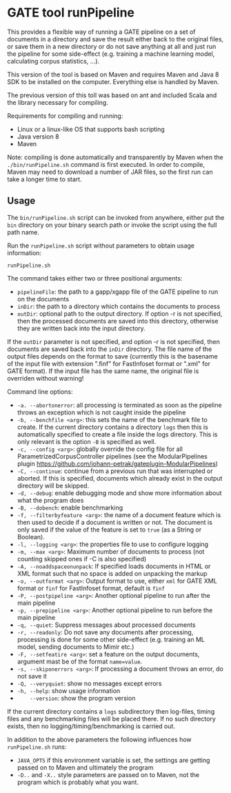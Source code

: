 # GATE tool runPipeline

This provides a flexible way of running a GATE pipeline on a set of documents in a directory
and save the result either back to the original files, or save them in a new directory or
do not save anything at all and just run the pipeline for some side-effect (e.g. training a
machine learning model, calculating corpus statistics, ...).

This version of the tool is based on Maven and requires Maven and Java 8 SDK to be installed
on the computer. Everything else is handled by Maven.

The previous version of this toll was based on ant and included Scala and the library
necessary for compiling.

Requirements for compiling and running:
* Linux or a linux-like OS that supports bash scripting
* Java version 8
* Maven

Note: compiling is done automatically and transparently by Maven when the
`./bin/runPipeline.sh` command is first executed. In order to compile, Maven
may need to download a number of JAR files, so the first run can take a longer
time to start.

## Usage

The `bin/runPipeline.sh` script can be invoked from anywhere, either put the
`bin` directory on your binary search path or invoke the script using the
full path name.

Run the `runPipeline.sh` script without parameters to obtain usage information:

`runPipeline.sh`

The command takes either two or three positional arguments:
* `pipelineFile`: the path to a gapp/xgapp file of the GATE pipeline to run on the documents
* `inDir`: the path to a directory which contains the documents to process
* `outDir`: optional path to the output directory. If option -r is not specified, then the processed documents are saved
  into this directory, otherwise they are written back into the input directory.

If the `outDir` parameter is not specified, and option -r is not specified, then documents are saved back into the
`inDir` directory. The file name of the output files depends on the format to save (currently this is the basename
of the input file with extension ".finf" for FastInfoset format or ".xml" for GATE format). If the input file has
the same name, the original file is overriden without warning!

Command line options:
* `-a. --abortonerror`: all processing is terminated as soon as the pipeline throws an exception which is not caught
  inside the pipeline
* `-b, --benchfile <arg>`: this sets the name of the benchmark file to create. If the current directory contains a directory
  `logs` then this is automatically specified to create a file inside the logs directory. This is only relevant is
  the option `-B` is specified as well.
* `-c, --config <arg>`: globally override the config file for all ParametrizedCorpusController pipelines (see the ModularPipelines
  plugin https://github.com/johann-petrak/gateplugin-ModularPipelines)
* `-C, --continue`: continue from a previous run that was interrupted or aborted. If this is specified, documents which
  already exist in the output directory will be skipped.
* `-d, --debug`: enable debugging mode and show more information about what the program does
* `-B, --dobench`: enable benchmarking
* `-f, --filterbyfeature <arg>`: the name of a document feature which is then used to decide if a document is written or not.
  The document is only saved if the value of the feature is set to `true` (as a String or Boolean).
* `-l, --logging <arg>`: the properties file to use to configure logging
* `-m, --max <arg>`: Maximum number of documents to process (not counting skipped ones if -C is also specified)
* `-A, --noaddspaceonunpack`: If specified loads documents in HTML or XML format such that no space is added on unpacking the markup
* `-o, --outformat <arg>`: Output format to use, either `xml` for GATE XML format or `finf` for FastInfoset format, default is `finf`
* `-P, --postpipeline <arg>`: Another optional pipeline to run after the main pipeline
* `-p, --prepipeline <arg>`: Another optional pipeline to run before the main pipeline
* `-q, --quiet`: Suppress messages about processed documents
* `-r, --readonly`: Do not save any documents after processing, processing is done for some other side-effect (e.g.
  training an ML model, sending documents to Mimir etc.)
* `-F, --setfeatire <arg>`: set a feature on the output documents, argument mast be of the format `name=value`.
* `-s, --skiponerrors <arg>`: If processing a document throws an error, do not save it
* `-Q, --veryquiet`: show no messages except errors
* `-h, --help`: show usage information
* `    --version`: show the program version

If the current directory contains a `logs` subdirectory then log-files, timing files
and any benchmarking files will be placed there. If no such directory exists, then
no logging/timing/benchmarking is carried out.

In addition to the above parameters the following influences how `runPipeline.sh` runs:
* `JAVA_OPTS` if this environment variable is set, the settings are getting passed on to Maven and ultimately the program
* `-D..` and `-X..`  style parameters are passed on to Maven, not the program which is probably what you want. 
